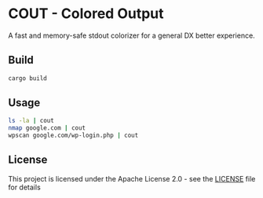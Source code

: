 # COUT - Colored Output

A fast and memory-safe stdout colorizer for a general DX better experience.

## Build

```bash
cargo build
```

## Usage

```bash
ls -la | cout
nmap google.com | cout
wpscan google.com/wp-login.php | cout
```

## License

This project is licensed under the Apache License 2.0 - see the [LICENSE](LICENSE) file for details
